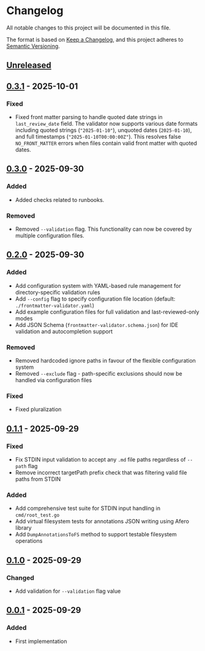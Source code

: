 # Changelog

All notable changes to this project will be documented in this file.

The format is based on [Keep a Changelog](https://keepachangelog.com/en/1.0.0/),
and this project adheres to [Semantic Versioning](https://semver.org/spec/v2.0.0.html).



## [Unreleased]

## [0.3.1] - 2025-10-01

### Fixed

- Fixed front matter parsing to handle quoted date strings in `last_review_date` field. The validator now supports various date formats including quoted strings (`"2025-01-10"`), unquoted dates (`2025-01-10`), and full timestamps (`"2025-01-10T00:00:00Z"`). This resolves false `NO_FRONT_MATTER` errors when files contain valid front matter with quoted dates.

## [0.3.0] - 2025-09-30

### Added

- Added checks related to runbooks.

### Removed

- Removed `--validation` flag. This functionality can now be covered by multiple configuration files.

## [0.2.0] - 2025-09-30

### Added

- Add configuration system with YAML-based rule management for directory-specific validation rules
- Add `--config` flag to specify configuration file location (default: `./frontmatter-validator.yaml`)
- Add example configuration files for full validation and last-reviewed-only modes
- Add JSON Schema (`frontmatter-validator.schema.json`) for IDE validation and autocompletion support

### Removed

- Removed hardcoded ignore paths in favour of the flexible configuration system
- Removed `--exclude` flag - path-specific exclusions should now be handled via configuration files

### Fixed

- Fixed pluralization

## [0.1.1] - 2025-09-29

### Fixed

- Fix STDIN input validation to accept any `.md` file paths regardless of `--path` flag
- Remove incorrect targetPath prefix check that was filtering valid file paths from STDIN

### Added

- Add comprehensive test suite for STDIN input handling in `cmd/root_test.go`
- Add virtual filesystem tests for annotations JSON writing using Afero library
- Add `DumpAnnotationsToFS` method to support testable filesystem operations

## [0.1.0] - 2025-09-29

### Changed

- Add validation for `--validation` flag value

## [0.0.1] - 2025-09-29

### Added

- First implementation

[Unreleased]: https://github.com/giantswarm/frontmatter-validator/compare/v0.3.1...HEAD
[0.3.1]: https://github.com/giantswarm/frontmatter-validator/compare/v0.3.0...v0.3.1
[0.3.0]: https://github.com/giantswarm/frontmatter-validator/compare/v0.2.0...v0.3.0
[0.2.0]: https://github.com/giantswarm/frontmatter-validator/compare/v0.1.1...v0.2.0
[0.1.1]: https://github.com/giantswarm/frontmatter-validator/compare/v0.1.0...v0.1.1
[0.1.0]: https://github.com/giantswarm/frontmatter-validator/compare/v0.0.1...v0.1.0
[0.0.1]: https://github.com/giantswarm/frontmatter-validator/releases/tag/v0.0.1
